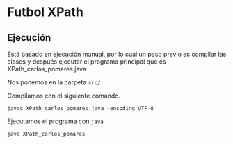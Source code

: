 # Futbol XPath

## Ejecución

Está basado en ejecución manual, por lo cual un paso previo es compilar las clases y después ejecutar el programa principal que és XPath_carlos_pomares.java

Nos ponemos en la carpeta ```src/```

Compilamos con el siguiente comando.
```
javac XPath_carlos_pomares.java -encoding UTF-8
```

Ejecutamos el programa con ```java```
```
java XPath_carlos_pomares